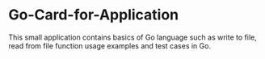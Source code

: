 # Go-Card-for-Application
This small application contains basics of Go language such as write to file, read from file function usage examples and test cases in Go.
